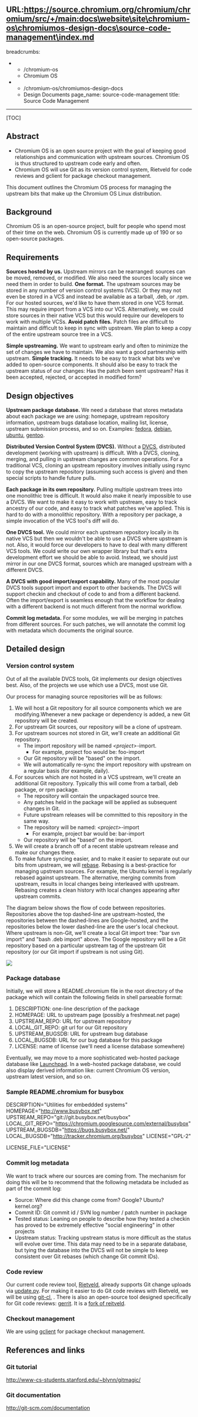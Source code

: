 URL:https://source.chromium.org/chromium/chromium/src/+/main:docs\website\site\chromium-os\chromiumos-design-docs\source-code-management\index.md
---
breadcrumbs:
- - /chromium-os
  - Chromium OS
- - /chromium-os/chromiumos-design-docs
  - Design Documents
page_name: source-code-management
title: Source Code Management
---

[TOC]

## Abstract

*   Chromium OS is an open source project with the goal of keeping good
            relationships and communication with upstream sources. Chromium OS
            is thus structured to upstream code early and often.
*   Chromium OS will use Git as its version control system, Rietveld for
            code reviews and gclient for package checkout management.

This document outlines the Chromium OS process for managing the upstream bits
that make up the Chromium OS Linux distribution.

## Background

Chromium OS is an open-source project, built for people who spend most of their
time on the web. Chromium OS is currently made up of 190 or so open-source
packages.

## Requirements

**Sources hosted by us.** Upstream mirrors can be rearranged: sources can be
moved, removed, or modified. We also need the sources locally since we need them
in order to build.
**One format.** The upstream sources may be stored in any number of version
control systems (VCS). Or they may not even be stored in a VCS and instead be
available as a tarball, .deb, or .rpm. For our hosted sources, we'd like to have
them stored in one VCS format. This may require import from a VCS into our VCS.
Alternatively, we could store sources in their native VCS but this would require
our developers to work with multiple VCSs.
**Avoid patch files.** Patch files are difficult to maintain and difficult to
keep in sync with upstream. We plan to keep a copy of the entire upstream source
tree in a VCS.

**Simple upstreaming.** We want to upstream early and often to minimize the set
of changes we have to maintain. We also want a good partnership with upstream.
**Simple tracking.** It needs to be easy to track what bits we've added to
open-source components. It should also be easy to track the upstream status of
our changes: Has the patch been sent upstream? Has it been accepted, rejected,
or accepted in modified form?

## Design objectives

**Upstream package database.** We need a database that stores metadata about
each package we are using: homepage, upstream repository information, upstream
bugs database location, mailing list, license, upstream submission process, and
so on. Examples:
[fedora](https://admin.fedoraproject.org/pkgdb/acls/name/acpid),
[debian](http://packages.debian.org/source/lenny/acpid),
[ubuntu](https://launchpad.net/ubuntu/+source/acpid),
[gentoo](http://packages.gentoo.org/package/sys-power/acpid).

**Distributed Version Control System (DVCS).** Without a
[DVCS](https://en.wikipedia.org/wiki/Distributed_revision_control), distributed
development (working with upstream) is difficult. With a DVCS, cloning, merging,
and pulling in upstream changes are common operations. For a traditional VCS,
cloning an upstream repository involves initially using rsync to copy the
upstream repository (assuming such access is given) and then special scripts to
handle future pulls.

**Each package in its own repository.** Pulling multiple upstream trees into one
monolithic tree is difficult. It would also make it nearly impossible to use a
DVCS. We want to make it easy to work with upstream, easy to track ancestry of
our code, and easy to track what patches we've applied. This is hard to do with
a monolithic repository. With a repository per package, a simple invocation of
the VCS tool's diff will do.

**One DVCS tool.** We could mirror each upstream repository locally in its
native VCS but then we wouldn't be able to use a DVCS where upstream is not.
Also, it would force our developers to have to deal with many different VCS
tools. We could write our own wrapper library but that's extra development
effort we should be able to avoid. Instead, we should just mirror in our one
DVCS format, sources which are managed upstream with a different DVCS.

**A DVCS with good import/export capability.** Many of the most popular DVCS
tools support import and export to other backends. The DVCS will support checkin
and checkout of code to and from a different backend. Often the import/export is
seamless enough that the workflow for dealing with a different backend is not
much different from the normal workflow.

**Commit log metadata.** For some modules, we will be merging in patches from
different sources. For such patches, we will annotate the commit log with
metadata which documents the original source.

## Detailed design

### Version control system

Out of all the available DVCS tools, Git implements our design objectives best.
Also, of the projects we use which use a DVCS, most use Git.

Our process for managing source repositories will be as follows:

1.  We will host a Git repository for all source components which we are
            modifying.Whenever a new package or dependency is added, a new Git
            repository will be created.
2.  For upstream Git sources, our repository will be a clone of
            upstream.
3.  For upstream sources not stored in Git, we'll create an additional
            Git repository.
    *   The import repository will be named *&lt;project&gt;*-import.
        *   For example, project foo would be: foo-import
    *   Our Git repository will be "based" on the import.
    *   We will automatically re-sync the import repository with
                upstream on a regular basis (for example, daily).
4.  For sources which are not hosted in a VCS upstream, we'll create an
            additional Git repository. Typically this will come from a tarball,
            deb package, or rpm package.
    *   The repository will contain the unpackaged source tree.
    *   Any patches held in the package will be applied as subsequent
                changes in Git.
    *   Future upstream releases will be committed to this repository in
                the same way.
    *   The repository will be named: *&lt;project&gt;*-import
        *   For example, project bar would be: bar-import
    *   Our repository will be "based" on the import.
5.  We will create a branch off of a recent stable upstream release and
            make our changes there.
6.  To make future syncing easier, and to make it easier to separate out
            our bits from upstream, we will
            [rebase](http://www.gitready.com/intermediate/2009/01/31/intro-to-rebase.html).
            Rebasing is a best-practice for managing upstream sources. For
            example, the Ubuntu kernel is regularly rebased against upstream.
            The alternative, merging commits from upstream, results in local
            changes being interleaved with upstream. Rebasing creates a clean
            history with local changes appearing after upstream commits.

The diagram below shows the flow of code between repositories. Repositories
above the top dashed-line are upstream-hosted, the repositories between the
dashed-lines are Google-hosted, and the repositories below the lower dashed-line
are the user's local checkout.
Where upstream is non-Git, we'll create a local Git import tree: "bar svn
import" and "bash .deb import" above. The Google repository will be a Git
repository based on a particular upstream tag of the upstream Git repository (or
our Git import if upstream is not using Git).

![](/chromium-os/chromiumos-design-docs/source-code-management/repo-arch.png)

### Package database

Initially, we will store a README.chromium file in the root directory of the
package which will contain the following fields in shell parseable format:

1.  DESCRIPTION: one-line description of the package
2.  HOMEPAGE: URL to upstream page (possibly a freshmeat.net page)
3.  UPSTREAM_REPO: URL for upstream repository
4.  LOCAL_GIT_REPO: git url for our Git repository
5.  UPSTREAM_BUGSDB: URL for upstream bug database
6.  LOCAL_BUGSDB: URL for our bug database for this package
7.  LICENSE: name of license (we'll need a license database somewhere)

Eventually, we may move to a more sophisticated web-hosted package database like
[Launchpad](https://launchpad.net/). In a web-hosted package database, we could
also display derived information like: current Chromium OS version, upstream
latest version, and so on.

### Sample README.chromium for busybox

DESCRIPTION="Utilities for embeddded systems"
HOMEPAGE="http://www.busybox.net"
UPSTREAM_REPO="git://git.busybox.net/busybox"
LOCAL_GIT_REPO="https://chromium.googlesource.com/external/busybox"
UPSTREAM_BUGSDB="https://bugs.busybox.net/"
LOCAL_BUGSDB="http://tracker.chromium.org/busybox"
LICENSE="GPL-2"

LICENSE_FILE="LICENSE"

### Commit log metadata

We want to track where our sources are coming from. The mechanism for doing this
will be to recommend that the following metadata be included as part of the
commit log:

*   Source: Where did this change come from? Google? Ubuntu? kernel.org?
*   Commit ID: Git commit id / SVN log number / patch number in package
*   Tested status: Leaning on people to describe how they tested a
            checkin has proved to be extremely effective "social engineering" in
            other projects
*   Upstream status: Tracking upstream status is more difficult as the
            status will evolve over time. This data may need to be in a separate
            database, but tying the database into the DVCS will not be simple to
            keep consistent over Git rebases (which change Git commit IDs).

### Code review

Our current code review tool,
[Rietveld](http://code.google.com/appengine/articles/rietveld.html), already
supports Git change uploads via
[update.py](http://code.google.com/p/rietveld/source/browse/trunk/static/upload.py).
For making it easier to do Git code reviews with Rietveld, we will be using
[git-cl](http://groups.google.com/group/codereview-discuss/browse_thread/thread/d9f65d04165e274f/b8740b9beab78e4c),
. There is also an open-source tool designed specifically for Git code reviews:
[gerrit](http://source.android.com/submit-patches/workflow). It is a [fork of
reitveld](http://code.google.com/p/gerrit/wiki/Background).

### Checkout management

We are using [gclient](http://code.google.com/p/gclient/) for package checkout
management.

## References and links

### Git tutorial

<http://www-cs-students.stanford.edu/~blynn/gitmagic/>

### Git documentation

<http://git-scm.com/documentation>
